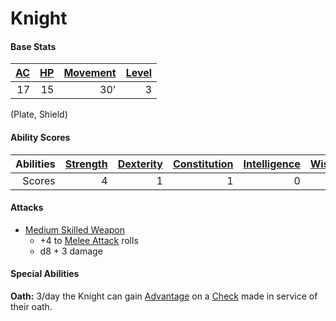 # Knight

#### Base Stats

| [AC](../../../Player%20Characters/Derived%20Statistics/Armor%20Class.md) | [HP](../../../Player%20Characters/Derived%20Statistics/Health%20Points.md) | [Movement](../../../Game%20Procedures/Movement.md) | [Level](../../../Player%20Characters/Derived%20Statistics/Level.md) |
| -----------------------------------------------------------------------: | -------------------------------------------------------------------------: | -------------------------------------------------: | ------------------------------------------------------------------: |
|                                                                       17 |                                                                         15 |                                                30' |                                                                   3 |
(Plate, Shield) 
#### Ability Scores

| Abilities | [Strength](../../../Player%20Characters/Chosen%20Statistics/Strength.md) | [Dexterity](../../../Player%20Characters/Chosen%20Statistics/Dexterity.md) | [Constitution](../../../Player%20Characters/Chosen%20Statistics/Constitution.md) | [Intelligence](../../../Player%20Characters/Chosen%20Statistics/Intelligence.md) | [Wisdom](../../../Player%20Characters/Chosen%20Statistics/Wisdom.md)<br> | [Charisma](../../../Player%20Characters/Chosen%20Statistics/Charisma.md)<br> |
| --------: | -----------------------------------------------------------------------: | -------------------------------------------------------------------------: | -------------------------------------------------------------------------------: | -------------------------------------------------------------------------------: | -----------------------------------------------------------------------: | ---------------------------------------------------------------------------: |
|    Scores |                                                                        4 |                                                                          1 |                                                                                1 |                                                                                0 |                                                                        0 |                                                                            1 |
#### Attacks
- [Medium Skilled Weapon](../../../Items/Individual%20Item%20Cards/Weapons/Melee%20Weapons/Medium%20Skilled%20Weapon.md)
	- +4 to [Melee Attack](../../../Game%20Procedures/Melee%20Attack.md) rolls
	- d8 + 3 damage
#### Special Abilities
**Oath:** 3/day the Knight can gain [Advantage](../../../Game%20Procedures/Dice%20Rolls/Advantage.md) on a [Check](../../../Game%20Procedures/Check.md) made in service of their oath.